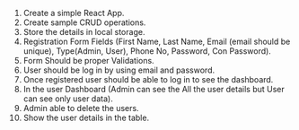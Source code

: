 1) Create a simple React App.
2) Create sample CRUD operations.
3) Store the details in local storage.
4) Registration Form Fields (First Name, Last Name, Email (email should be unique), Type(Admin, User), Phone No, Password, Con Password).
5) Form Should be proper Validations.
6) User should be log in by using email and password.
7) Once registered user should be able to log in to see the dashboard.
8) In the user Dashboard (Admin can see the All the user details but User can see only user data).
9) Admin able to delete the users.
10) Show the user details in the table.